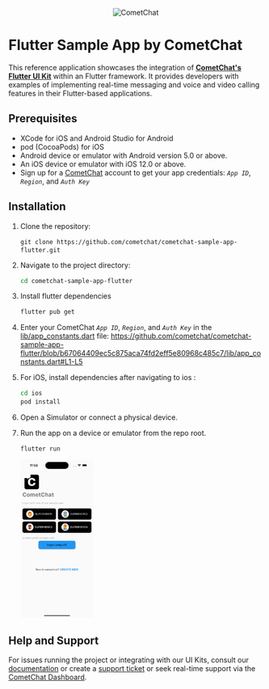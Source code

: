 <p align="center">
  <img alt="CometChat" src="https://assets.cometchat.io/website/images/logos/banner.png">
</p>

# Flutter Sample App by CometChat

This reference application showcases the integration of [**CometChat's Flutter UI Kit**](https://www.cometchat.com/docs/v4/flutter-uikit/overview) within an Flutter framework. It provides developers with examples of implementing real-time messaging and voice and video calling features in their Flutter-based applications.

## Prerequisites

- XCode for iOS and Android Studio for Android
- pod (CocoaPods) for iOS
- Android device or emulator with Android version 5.0 or above.
- An iOS device or emulator with iOS 12.0 or above.
- Sign up for a [CometChat](https://app.cometchat.com/) account to get your app credentials: _`App ID`_, _`Region`_, and _`Auth Key`_


## Installation
1. Clone the repository:
	```
	git clone https://github.com/cometchat/cometchat-sample-app-flutter.git
	```

2. Navigate to the project directory:
	```sh
	cd cometchat-sample-app-flutter
	```

3. Install flutter dependencies
	```sh
	flutter pub get
	```

4. Enter your CometChat _`App ID`_, _`Region`_, and _`Auth Key`_ in the [lib/app_constants.dart](lib/app_constants.dart) file:
   https://github.com/cometchat/cometchat-sample-app-flutter/blob/b67064409ec5c875aca74fd2eff5e80968c485c7/lib/app_constants.dart#L1-L5

5. For iOS, install dependencies after navigating to ios :
	```sh
  	cd ios
	pod install
	```
6. Open a Simulator or connect a physical device.

7. Run the app on a device or emulator from the repo root.
	```sh 
	flutter run
	```
   
   <img style="width: 30%; height: auto; " src="./assets/screenshots/login-screen.png" />


## Help and Support
For issues running the project or integrating with our UI Kits, consult our [documentation](https://www.cometchat.com/docs/flutter-uikit/integration) or create a [support ticket](https://help.cometchat.com/hc/en-us) or seek real-time support via the [CometChat Dashboard](https://app.cometchat.com/).
